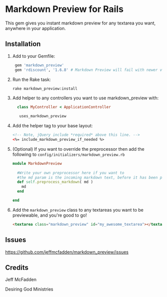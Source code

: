 # Markdown Preview for Rails

This gem gives you instant markdown preview for any textarea you want, anywhere in your application.

## Installation

1. Add to your Gemfile:
   ```ruby
    gem 'markdown_preview'
    gem 'rdiscount', '1.6.8' # Markdown Preview will fail with newer versions of RDiscount
   ```

2. Run the Rake task:

    `rake markdown_preview:install`

3. Add helper to any controllers you want to use markdown_preview with:

    ```ruby
      class MyController < ApplicationController
      
       uses_markdown_preview
    ```

4. Add the helper tag to your base layout:

    ```html
    <!-- Note, jQuery include *required* above this line. -->
    <%= include_markdown_preview_if_needed %>
    ```

5. (Optional) If you want to override the preprocessor then add the following to `config/initializers/markdown_preview.rb`

    ```ruby
    module MarkdownPreview
     
      #Write your own preprocessor here if you want to
      #the md param is the incoming markdown text, before it has been processed
      def self.preprocess_markdown( md )
        md 
      end
    
    end
    ```
   
6. Add the `markdown_preview` class to any textareas you want to be previewable, and you're good to go!

    ```html
    <textarea class="markdown_preview" id="my_awesome_textarea"></textarea>
    ``` 


## Issues

https://github.com/jeffmcfadden/markdown_preview/issues

## Credits

Jeff McFadden

Desiring God Ministries

